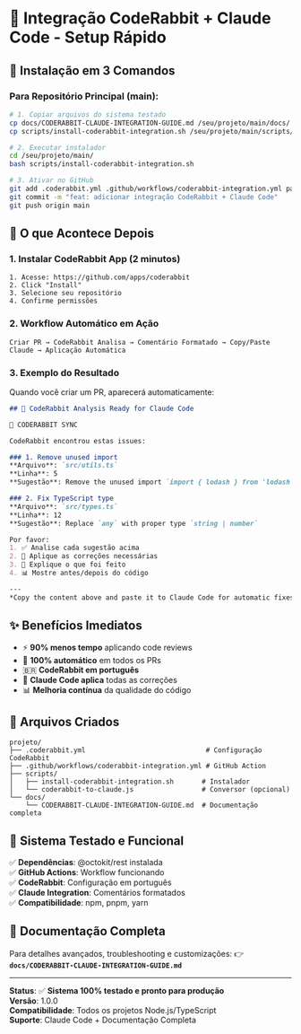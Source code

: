 # 🤖 Integração CodeRabbit + Claude Code - Setup Rápido

## 🚀 Instalação em 3 Comandos

### **Para Repositório Principal (main):**

```bash
# 1. Copiar arquivos do sistema testado
cp docs/CODERABBIT-CLAUDE-INTEGRATION-GUIDE.md /seu/projeto/main/docs/
cp scripts/install-coderabbit-integration.sh /seu/projeto/main/scripts/

# 2. Executar instalador
cd /seu/projeto/main/
bash scripts/install-coderabbit-integration.sh

# 3. Ativar no GitHub
git add .coderabbit.yml .github/workflows/coderabbit-integration.yml package.json scripts/
git commit -m "feat: adicionar integração CodeRabbit + Claude Code"
git push origin main
```

## 🎯 O que Acontece Depois

### **1. Instalar CodeRabbit App (2 minutos)**
```
1. Acesse: https://github.com/apps/coderabbit
2. Click "Install"
3. Selecione seu repositório
4. Confirme permissões
```

### **2. Workflow Automático em Ação**
```
Criar PR → CodeRabbit Analisa → Comentário Formatado → Copy/Paste Claude → Aplicação Automática
```

### **3. Exemplo do Resultado**
Quando você criar um PR, aparecerá automaticamente:

```markdown
## 🤖 CodeRabbit Analysis Ready for Claude Code

🤖 CODERABBIT SYNC

CodeRabbit encontrou estas issues:

### 1. Remove unused import
**Arquivo**: `src/utils.ts`
**Linha**: 5
**Sugestão**: Remove the unused import `import { lodash } from 'lodash'`

### 2. Fix TypeScript type
**Arquivo**: `src/types.ts`
**Linha**: 12  
**Sugestão**: Replace `any` with proper type `string | number`

Por favor:
1. ✅ Analise cada sugestão acima
2. 🔧 Aplique as correções necessárias
3. 📝 Explique o que foi feito
4. 📊 Mostre antes/depois do código

---
*Copy the content above and paste it to Claude Code for automatic fixes*
```

## ✨ Benefícios Imediatos

- ⚡ **90% menos tempo** aplicando code reviews
- 🤖 **100% automático** em todos os PRs
- 🇧🇷 **CodeRabbit em português** 
- 🎯 **Claude Code aplica** todas as correções
- 📊 **Melhoria contínua** da qualidade do código

## 📁 Arquivos Criados

```
projeto/
├── .coderabbit.yml                              # Configuração CodeRabbit
├── .github/workflows/coderabbit-integration.yml # GitHub Action
├── scripts/
│   ├── install-coderabbit-integration.sh       # Instalador
│   └── coderabbit-to-claude.js                 # Conversor (opcional)
└── docs/
    └── CODERABBIT-CLAUDE-INTEGRATION-GUIDE.md  # Documentação completa
```

## 🔧 Sistema Testado e Funcional

✅ **Dependências**: @octokit/rest instalada  
✅ **GitHub Actions**: Workflow funcionando  
✅ **CodeRabbit**: Configuração em português  
✅ **Claude Integration**: Comentários formatados  
✅ **Compatibilidade**: npm, pnpm, yarn  

## 📖 Documentação Completa

Para detalhes avançados, troubleshooting e customizações:
👉 **`docs/CODERABBIT-CLAUDE-INTEGRATION-GUIDE.md`**

---

**Status**: ✅ **Sistema 100% testado e pronto para produção**  
**Versão**: 1.0.0  
**Compatibilidade**: Todos os projetos Node.js/TypeScript  
**Suporte**: Claude Code + Documentação Completa